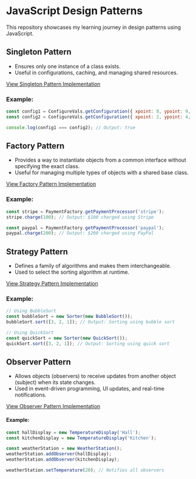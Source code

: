 # JavaScript Design Patterns

This repository showcases my learning journey in design patterns using JavaScript.

## Singleton Pattern

- Ensures only one instance of a class exists.
- Useful in configurations, caching, and managing shared resources.

[View Singleton Pattern Implementation](./creational-singleton-pattern.js)

### Example:
```js
const config1 = ConfigureVals.getConfiguration({ xpoint: 8, ypoint: 9, shape: "rectangle" });
const config2 = ConfigureVals.getConfiguration({ xpoint: 2, ypoint: 4, shape: "circle" });

console.log(config1 === config2); // Output: true
```

## Factory Pattern

- Provides a way to instantiate objects from a common interface without specifying the exact class.
- Useful for managing multiple types of objects with a shared base class.

[View Factory Pattern Implementation](./creational-factory-pattern.js)

### Example:
```js
const stripe = PaymentFactory.getPaymentProcessor('stripe');
stripe.charge(100); // Output: $100 charged using Stripe

const paypal = PaymentFactory.getPaymentProcessor('paypal');
paypal.charge(200); // Output: $200 charged using PayPal
```

## Strategy Pattern

- Defines a family of algorithms and makes them interchangeable.
- Used to select the sorting algorithm at runtime.

[View Strategy Pattern Implementation](./behavioural-strategy-pattern.js)

### Example:
```js
// Using BubbleSort
const bubbleSort = new Sorter(new BubbleSort());
bubbleSort.sort([3, 2, 1]); // Output: Sorting using bubble sort

// Using QuickSort
const quickSort = new Sorter(new QuickSort());
quickSort.sort([3, 2, 1]); // Output: Sorting using quick sort
```

## Observer Pattern

- Allows objects (observers) to receive updates from another object (subject) when its state changes.
- Used in event-driven programming, UI updates, and real-time notifications.

[View Observer Pattern Implementation](./behavioural-observer-pattern.js)

#### Example:
```js
const hallDisplay = new TemperatureDisplay('Hall');
const kitchenDisplay = new TemperatureDisplay('Kitchen');

const weatherStation = new WeatherStation();
weatherStation.addObserver(hallDisplay);
weatherStation.addObserver(kitchenDisplay);

weatherStation.setTemperature(20); // Notifies all observers
```

